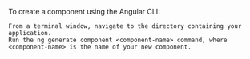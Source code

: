 To create a component using the Angular CLI:

    From a terminal window, navigate to the directory containing your application.
    Run the ng generate component <component-name> command, where <component-name> is the name of your new component.
